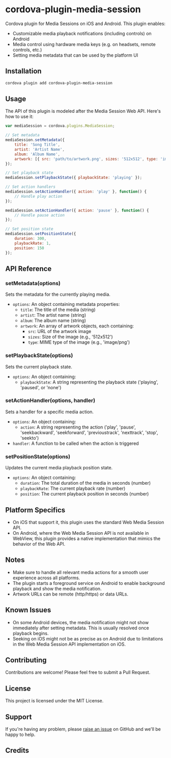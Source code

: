 # cordova-plugin-media-session

Cordova plugin for Media Sessions on iOS and Android. This plugin enables:
- Customizable media playback notifications (including controls) on Android
- Media control using hardware media keys (e.g. on headsets, remote controls, etc.)
- Setting media metadata that can be used by the platform UI

## Installation

```bash
cordova plugin add cordova-plugin-media-session
```

## Usage

The API of this plugin is modeled after the Media Session Web API. Here's how to use it:

```javascript
var mediaSession = cordova.plugins.MediaSession;

// Set metadata
mediaSession.setMetadata({
    title: 'Song Title',
    artist: 'Artist Name',
    album: 'Album Name',
    artwork: [{ src: 'path/to/artwork.png', sizes: '512x512', type: 'image/png' }]
});

// Set playback state
mediaSession.setPlaybackState({ playbackState: 'playing' });

// Set action handlers
mediaSession.setActionHandler({ action: 'play' }, function() {
    // Handle play action
});

mediaSession.setActionHandler({ action: 'pause' }, function() {
    // Handle pause action
});

// Set position state
mediaSession.setPositionState({
    duration: 300,
    playbackRate: 1,
    position: 150
});
```

## API Reference

### setMetadata(options)

Sets the metadata for the currently playing media.

- `options`: An object containing metadata properties:
  - `title`: The title of the media (string)
  - `artist`: The artist name (string)
  - `album`: The album name (string)
  - `artwork`: An array of artwork objects, each containing:
    - `src`: URL of the artwork image
    - `sizes`: Size of the image (e.g., '512x512')
    - `type`: MIME type of the image (e.g., 'image/png')

### setPlaybackState(options)

Sets the current playback state.

- `options`: An object containing:
  - `playbackState`: A string representing the playback state ('playing', 'paused', or 'none')

### setActionHandler(options, handler)

Sets a handler for a specific media action.

- `options`: An object containing:
  - `action`: A string representing the action ('play', 'pause', 'seekbackward', 'seekforward', 'previoustrack', 'nexttrack', 'stop', 'seekto')
- `handler`: A function to be called when the action is triggered

### setPositionState(options)

Updates the current media playback position state.

- `options`: An object containing:
  - `duration`: The total duration of the media in seconds (number)
  - `playbackRate`: The current playback rate (number)
  - `position`: The current playback position in seconds (number)

## Platform Specifics

- On iOS that support it, this plugin uses the standard Web Media Session API.
- On Android, where the Web Media Session API is not available in WebView, this plugin provides a native implementation that mimics the behavior of the Web API.

## Notes

- Make sure to handle all relevant media actions for a smooth user experience across all platforms.
- The plugin starts a foreground service on Android to enable background playback and show the media notification.
- Artwork URLs can be remote (http/https) or data URLs.

## Known Issues

- On some Android devices, the media notification might not show immediately after setting metadata. This is usually resolved once playback begins.
- Seeking on iOS might not be as precise as on Android due to limitations in the Web Media Session API implementation on iOS.

## Contributing

Contributions are welcome! Please feel free to submit a Pull Request.

## License

This project is licensed under the MIT License.

## Support

If you're having any problem, please [raise an issue](https://github.com/marcellov7/cordova-plugin-media-session/issues) on GitHub and we'll be happy to help.

## Credits
